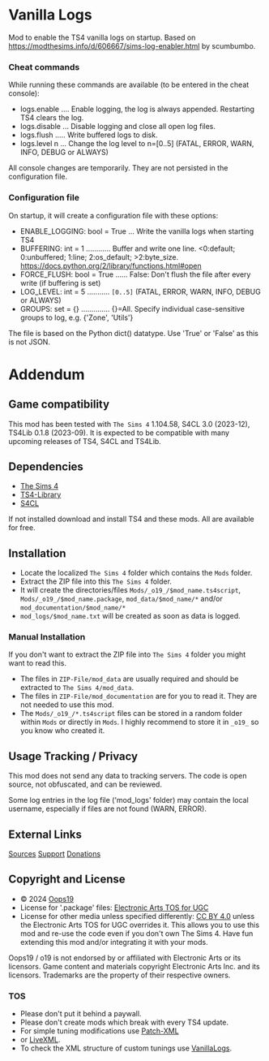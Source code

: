 #  Vanilla Logs

Mod to enable the TS4 vanilla logs on startup. Based on https://modthesims.info/d/606667/sims-log-enabler.html by scumbumbo.

### Cheat commands
While running these commands are available (to be entered in the cheat console):
* logs.enable .... Enable logging, the log is always appended. Restarting TS4 clears the log.
* logs.disable ... Disable logging and close all open log files.
* logs.flush ..... Write buffered logs to disk.
* logs.level n ... Change the log level to n=[0..5] (FATAL, ERROR, WARN, INFO, DEBUG or ALWAYS)

All console changes are temporarily. They are not persisted in the configuration file.

### Configuration file
On startup, it will create a configuration file with these options:
* ENABLE_LOGGING: bool = True ... Write the vanilla logs when starting TS4
* BUFFERING: int = 1 ............ Buffer and write one line. <0:default; 0:unbuffered; 1:line; 2:os_default; >2:byte_size. https://docs.python.org/2/library/functions.html#open
* FORCE_FLUSH: bool = True ...... False: Don't flush the file after every write (if buffering is set)
* LOG_LEVEL: int = 5 ........... `[0..5]` (FATAL, ERROR, WARN, INFO, DEBUG or ALWAYS)
* GROUPS: set = {} .............. {}=All. Specify individual case-sensitive groups to log, e.g. {'Zone', 'Utils'}

The file is based on the Python dict() datatype. Use 'True' or 'False' as this is not JSON.


# Addendum

## Game compatibility
This mod has been tested with `The Sims 4` 1.104.58, S4CL 3.0 (2023-12), TS4Lib 0.1.8 (2023-09).
It is expected to be compatible with many upcoming releases of TS4, S4CL and TS4Lib.

## Dependencies
* [The Sims 4](https://www.ea.com/games/the-sims/the-sims-4)
* [TS4-Library](https://github.com/Oops19/TS4-Library/releases/latest)
* [S4CL](https://github.com/ColonolNutty/Sims4CommunityLibrary/releases/latest)

If not installed download and install TS4 and these mods.
All are available for free.

## Installation
* Locate the localized `The Sims 4` folder which contains the `Mods` folder.
* Extract the ZIP file into this `The Sims 4` folder.
* It will create the directories/files `Mods/_o19_/$mod_name.ts4script`, `Mods/_o19_/$mod_name.package`, `mod_data/$mod_name/*` and/or `mod_documentation/$mod_name/*`
* `mod_logs/$mod_name.txt` will be created as soon as data is logged.

### Manual Installation
If you don't want to extract the ZIP file into `The Sims 4` folder you might want to read this. 
* The files in `ZIP-File/mod_data` are usually required and should be extracted to `The Sims 4/mod_data`.
* The files in `ZIP-File/mod_documentation` are for you to read it. They are not needed to use this mod.
* The `Mods/_o19_/*.ts4script` files can be stored in a random folder within `Mods` or directly in `Mods`. I highly recommend to store it in `_o19_` so you know who created it.

## Usage Tracking / Privacy
This mod does not send any data to tracking servers. The code is open source, not obfuscated, and can be reviewed.

Some log entries in the log file ('mod_logs' folder) may contain the local username, especially if files are not found (WARN, ERROR).

## External Links
[Sources](https://v/Oops19/)
[Support](https://discord.gg/d8X9aQ3jbm)
[Donations](https://www.patreon.com/o19)

## Copyright and License
* © 2024 [Oops19](https://github.com/Oops19)
* License for '.package' files: [Electronic Arts TOS for UGC](https://tos.ea.com/legalapp/WEBTERMS/US/en/PC/)  
* License for other media unless specified differently: [CC BY 4.0](https://creativecommons.org/licenses/by/4.0/) unless the Electronic Arts TOS for UGC overrides it.
This allows you to use this mod and re-use the code even if you don't own The Sims 4.
Have fun extending this mod and/or integrating it with your mods.

Oops19 / o19 is not endorsed by or affiliated with Electronic Arts or its licensors.
Game content and materials copyright Electronic Arts Inc. and its licensors. 
Trademarks are the property of their respective owners.

### TOS
* Please don't put it behind a paywall.
* Please don't create mods which break with every TS4 update.
* For simple tuning modifications use [Patch-XML](https://github.com/Oops19/TS4-PatchXML) 
* or [LiveXML](https://github.com/Oops19/TS4-LiveXML).
* To check the XML structure of custom tunings use [VanillaLogs](https://github.com/Oops19/TS4-VanillaLogs).
